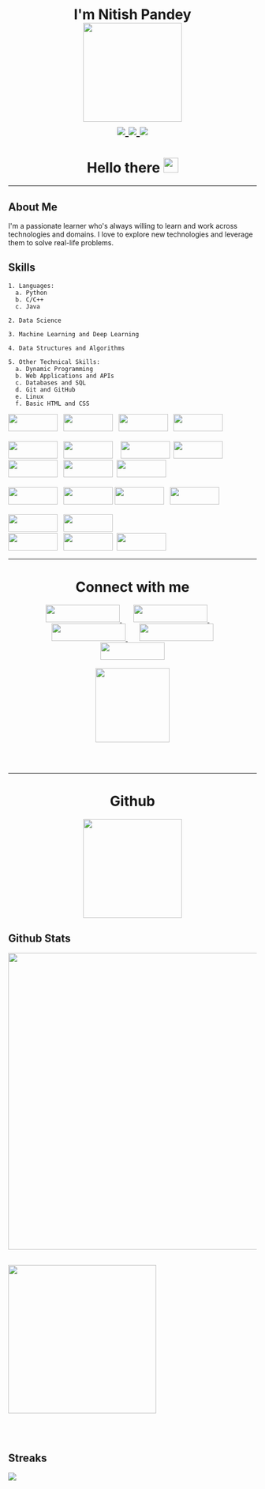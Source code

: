 
<h1 align="center">I'm Nitish Pandey


<div id="header" align="center">
  <img src="https://media.giphy.com/media/M9gbBd9nbDrOTu1Mqx/giphy.gif" width="200"/>
</div>

<div align="center">

<!-- Instagram logo -->
<a href="https://www.instagram.com/_nitish__pandey/" target="_blank">
  <img src="https://img.shields.io/badge/Instagram-orange"/>
</a>

<!-- LinkedIn logo -->
<a href="https://www.linkedin.com/in/nitish-pandey-250b84224/" target="_blank">
  <img src="https://img.shields.io/badge/LinkedIn-blue?logo=linkedin&logoColor=white"/>

</a>


<!-- website link -->
  <a href="https://nitishpandey.com.np/" target="_blank">
    <img src="https://img.shields.io/badge/Website-nitishpandey.com.np-brightgreen"/>
  </a>

</div>



<h1 align="center">
  Hello there
  <img src="https://media.giphy.com/media/hvRJCLFzcasrR4ia7z/giphy.gif" width="30px"/>
</h1>

<hr>

<div>

  <p>

  ## About Me

  I'm a passionate learner who's always willing to learn and work across technologies and domains. I love to explore new technologies and leverage them to solve real-life problems.


  ## Skills
    1. Languages:
      a. Python 
      b. C/C++
      c. Java

    2. Data Science

    3. Machine Learning and Deep Learning

    4. Data Structures and Algorithms

    5. Other Technical Skills:
      a. Dynamic Programming
      b. Web Applications and APIs
      c. Databases and SQL
      d. Git and GitHub
      e. Linux
      f. Basic HTML and CSS



  <img src="https://img.shields.io/badge/Python-3776AB?style=for-the-badge&logo=python&logoColor=white" width="100" height="35">
  &nbsp;
  <img src="https://img.shields.io/badge/C++-00599C?style=for-the-badge&logo=c%2B%2B&logoColor=white" width="100" height="35">
  &nbsp;
  <img src="https://img.shields.io/badge/C-00599C?style=for-the-badge&logo=c&logoColor=white"  width="100" height="35"/>
  &nbsp;
  <img src="https://img.shields.io/badge/Java-ED8B00?style=for-the-badge&logo=java&logoColor=white"  width="100" height="35"/>   
  <br><br>
  <img src="https://img.shields.io/badge/TensorFlow-FF6F00?style=for-the-badge&logo=tensorflow&logoColor=white" width="100" height="35"/> &nbsp;
  <img src="https://img.shields.io/badge/Keras-D00000?style=for-the-badge&logo=Keras&logoColor=white"  width="100" height="35"/>
  &nbsp;&nbsp;
  <img src="https://img.shields.io/badge/scikit--learn-F7931E?style=for-the-badge&logo=scikit-learn&logoColor=white"  width="100" height="35"/>&nbsp;
  <img src="https://img.shields.io/badge/Pandas-135458?style=for-the-badge&logo=pandas&logoColor=white"  width="100" height="35"/>
  &nbsp;
  <img src="https://img.shields.io/badge/Numpy-013243?style=for-the-badge&logo=numpy&logoColor=white" width="100" height="35"/>
  &nbsp;
  <img src="https://img.shields.io/badge/Matplotlib-013243?style=for-the-badge&logo=matplotlib&logoColor=white" width="100" height="35"/>&nbsp;
  <img src="https://img.shields.io/badge/Seaborn-258ea6?style=for-the-badge&logo=seaborn&logoColor=white" width="100" height="35"/>
  <br><br>
  <img src="https://img.shields.io/badge/MySQL-00000F?style=for-the-badge&logo=mysql&logoColor=white" width="100" height="35"/> &nbsp;
  <img src="https://img.shields.io/badge/SQLite-07405E?style=for-the-badge&logo=sqlite&logoColor=white" width="100" height="35"/>
  <img src="https://img.shields.io/badge/Git-F03532?style=for-the-badge&logo=git&logoColor=white" width="100" height="35"/>
  &nbsp;
  <img src="https://img.shields.io/badge/GitHub-100000?style=for-the-badge&logo=github&logoColor=white" width="100" height="35"/>
  <br><br>
  <img src="https://img.shields.io/badge/Linux-FCC624?style=for-the-badge&logo=linux&logoColor=black" width="100" height="35"/>
  &nbsp;
  <img src="https://img.shields.io/badge/Jupyter-F37626?style=for-the-badge&logo=Jupyter&logoColor=white" width="100" height="35"/>
  <br>
  <img src="https://img.shields.io/badge/Visual Studio Code-007ACC?style=for-the-badge&logo=visual-studio-code&logoColor=white" width="100" height="35"/> &nbsp;
  <img src="https://img.shields.io/badge/IntelliJ IDEA-000000?style=for-the-badge&logo=intellij-idea&logoColor=white" width="100" height="35"/>&nbsp;
  <img src="https://img.shields.io/badge/PyCharm-000000?style=for-the-badge&logo=pycharm&logoColor=white" width="100" height="35"/>
  
  </p>

</div>


<hr>


<!-- Connect with me -->

<h1 align="center">
  Connect with me
</h1>

<div align="center">

  <a href="https://www.linkedin.com/in/nitish-pandey-250b84224/" target="_blank">
    <img src="https://img.shields.io/badge/LinkedIn-blue?logo=linkedin&logoColor=white" width="150" height="35">
  </a>
  &nbsp;  &nbsp;  &nbsp;
  <a href="https://www.instagram.com/_nitish__pandey/" target="_blank">
    <img src="https://img.shields.io/badge/Instagram-E4405F?logo=instagram&logoColor=white" width="150" height="35">
  </a>
    &nbsp;  &nbsp;  &nbsp;
  <!-- website -->
  <a href="https://nitishpandey.com.np/" target="_blank">
    <img src="https://img.shields.io/badge/Website-FF5722?logo=google-chrome&logoColor=white" width="150" height="35">
  </a>
    &nbsp;  &nbsp;  &nbsp;
  <a href="https://www.facebook.com/nitishpandey2058/" target="_blank">
    <img src="https://img.shields.io/badge/Facebook-1877F2?logo=facebook&logoColor=white" width="150" height="35">
  </a>

<br>
<!-- Gmail logo -->
<a href="mailto:niteshpandey2058@gmail.com" target="_blank">
  <img src="https://img.shields.io/badge/Gmail-red?logo=gmail&logoColor=white" width="130" height="35"/>
</a>

</div>

<br>
<!-- Resume link -->

<div align="center">
  <a href="https://docs.google.com/document/d/1oqecjsPRn6oZm8lJ8m0HSfx_JShvkQxCNTmnAxc6Swc/edit?usp=sharing" target="_blank">
    <img src="https://img.shields.io/badge/Resume-000000?logo=google-drive&logoColor=white" width="150">
  </a>
</div>

<br><br>


<!-- github stats -->


<hr>
<div align="center">
  <h1>Github</h1>
</div>

<!-- website logo -->
<div align="center">
  <img src="https://media.giphy.com/media/du3J3cXyzhj75IOgvA/giphy.gif" width="200"/>
</div>


## Github Stats
<img src="https://github-readme-stats.vercel.app/api?username=nitish-pandey&show_icons=true&theme=dark" width="600"> &nbsp;&nbsp;

<img src="https://github-readme-stats.vercel.app/api/top-langs?username=nitish-pandey&theme=dark" width="300">  

<br><br>

## Streaks

<img src="https://github-readme-streak-stats.herokuapp.com/?user=nitish-pandey&theme=dark"/>


<br><br><br>
